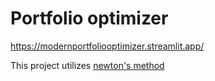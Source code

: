 # Portfolio optimizer
https://modernportfoliooptimizer.streamlit.app/

This project utilizes [newton's method](https://en.wikipedia.org/wiki/Newton%27s_method)
